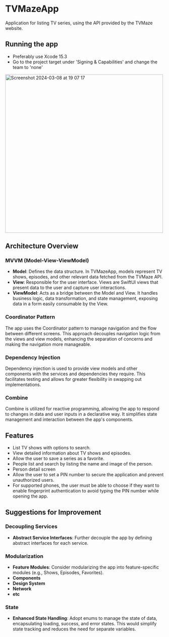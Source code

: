 # TVMazeApp
Application for listing TV series, using the API provided by the TVMaze website.

## Running the app
 - Preferably use Xcode 15.3
 - Go to the project target under 'Signing & Capabilities' and change the team to 'none'

<img width="500" alt="Screenshot 2024-03-08 at 19 07 17" src="https://github.com/felipembassi/TVMazeApp/assets/4182255/8cff7321-543d-4276-aad0-a7a0549e2399">

## Architecture Overview

### MVVM (Model-View-ViewModel)

- **Model**: Defines the data structure. In TVMazeApp, models represent TV shows, episodes, and other relevant data fetched from the TVMaze API.
- **View**: Responsible for the user interface. Views are SwiftUI views that present data to the user and capture user interactions.
- **ViewModel**: Acts as a bridge between the Model and View. It handles business logic, data transformation, and state management, exposing data in a form easily consumable by the View.

### Coordinator Pattern

The app uses the Coordinator pattern to manage navigation and the flow between different screens. This approach decouples navigation logic from the views and view models, enhancing the separation of concerns and making the navigation more manageable.

### Dependency Injection

Dependency injection is used to provide view models and other components with the services and dependencies they require. This facilitates testing and allows for greater flexibility in swapping out implementations.

### Combine

Combine is utilized for reactive programming, allowing the app to respond to changes in data and user inputs in a declarative way. It simplifies state management and interaction between the app's components.

## Features

- List TV shows with options to search.
- View detailed information about TV shows and episodes.
- Allow the user to save a series as a favorite.
- People list and search by listing the name and image of the person.
- Person detail screen
- Allow the user to set a PIN number to secure the application and prevent unauthorized users.
- For supported phones, the user must be able to choose if they want to enable fingerprint authentication to avoid typing the PIN number while opening the app.


## Suggestions for Improvement

### Decoupling Services

- **Abstract Service Interfaces**: Further decouple the app by defining abstract interfaces for each service.

### Modularization

- **Feature Modules**: Consider modularizing the app into feature-specific modules (e.g., Shows, Episodes, Favorites).
- **Components**
- **Design System**
- **Network**
- **etc**

### State

- **Enhanced State Handling**: Adopt enums to manage the state of data, encapsulating loading, success, and error states. This would simplify state tracking and reduces the need for separate variables.


